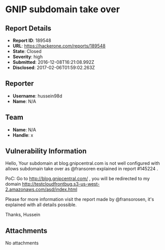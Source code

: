 # GNIP subdomain take over

## Report Details
- **Report ID**: 189548
- **URL**: https://hackerone.com/reports/189548
- **State**: Closed
- **Severity**: high
- **Submitted**: 2016-12-08T16:21:08.992Z
- **Disclosed**: 2017-02-06T01:59:02.263Z

## Reporter
- **Username**: hussein98d
- **Name**: N/A

## Team
- **Name**: N/A
- **Handle**: x

## Vulnerability Information
Hello,
Your subdomain at blog.gnipcentral.com is not well configured with allows subdomain take over as @fransoren explained in report #145224 .

PoC:
Go to http://blog.gnipcentral.com/ , you will be redirected to my domain http://testcloudfrontbug.s3-us-west-2.amazonaws.com/asd/index.html 


Please for more information visit the report made by @fransorosen, it's explained with all details possible.

Thanks,
Hussein

## Attachments
No attachments
